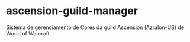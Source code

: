 # ascension-guild-manager

Sistema de gerenciamento de Cores da guild Ascension (Azralon-US) de World of Warcraft.
